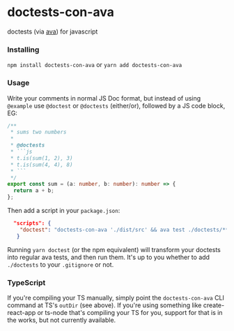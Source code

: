 # doctests-con-ava
doctests (via [ava](https://github.com/avajs/ava)) for javascript

### Installing

`npm install doctests-con-ava` or `yarn add doctests-con-ava`

### Usage

Write your comments in normal JS Doc format, but instead of using `@example` use `@doctest` or `@doctests` (either/or), followed by a JS code block, EG:

```typescript
/**
 * sums two numbers
 *
 * @doctests
 * ```js
 * t.is(sum(1, 2), 3)
 * t.is(sum(4, 4), 8)
 * ```
 */
export const sum = (a: number, b: number): number => {
  return a + b;
};
```

Then add a script in your `package.json`:
```json
  "scripts": {
    "doctest": "doctests-con-ava './dist/src' && ava test ./doctests/**/*.js"
   }
 ```

Running `yarn doctest` (or the npm equivalent) will transform your doctests into regular ava tests, and then run them.  It's up to you whether to add `./doctests` to your `.gitignore` or not.

### TypeScript

If you're compiling your TS manually, simply point the `doctests-con-ava` CLI command at TS's `outDir` (see above).  If you're using something like create-react-app or ts-node that's compiling your TS for you, support for that is in the works, but not currently available.
